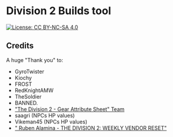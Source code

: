 # Division 2 Builds tool

[![License: CC BY-NC-SA 4.0](https://licensebuttons.net/l/by-nc-sa/4.0/80x15.png)](https://creativecommons.org/licenses/by-nc-sa/4.0/)

## Credits

A huge "Thank you" to:

* GyroTwister
* Kiochy
* FROST
* RedKnightAMW
* TheSoldier
* BANNED.
* ["The Division 2 - Gear Attribute Sheet" Team](https://docs.google.com/spreadsheets/d/1REi6cA7oSzT7h0O9YD6uxAbnCTmE-YKMDctsKogzXC8/pubhtml#)
* saagri (NPCs HP values)
* Vikeman45 (NPCs HP values)
* [" Ruben Alamina - THE DIVISION 2: WEEKLY VENDOR RESET"](https://rubenalamina.mx/the-division-weekly-vendor-reset/)